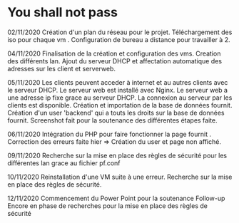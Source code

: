 # You shall not pass

02/11/2020
Création d'un plan du réseau pour le projet.
Téléchargement des iso pour chaque vm .
Configuration de bureau a distance pour travailler à 2.


04/11/2020
Finalisation de la création et configuration des vms.
Creation des différents lan.
Ajout du serveur DHCP et affectation automatique des adresses sur les client et serverweb.


05/11/2020
Les clients peuvent acceder à internet et au autres clients avec le serveur DHCP.
Le serveur web est installé avec Nginx.
Le serveur web a une adresse ip fixe grace au serveur DHCP.
La connexion au serveur par les clients est disponible.
Création et importation de la base de données fournit.
Création d'un user 'backend' qui a touts les droits sur la base de données fournit.
Screenshot fait pour la soutenance des différentes étapes faite.

06/11/2020
Intégration du PHP pour faire fonctionner la page fournit .
Correction des erreurs faite hier => Création du user et page non affiché. 


09/11/2020
Recherche sur la mise en place des règles de sécurité pour les différentes lan grace au fichier pf.conf 

10/11/2020
Reinstallation d'une VM suite à une erreur.
Recherche sur la mise en place des règles de sécurité.

12/11/2020
Commencement du Power Point pour la soutenance
Follow-up
Encore en phase de recherches pour la mise en place des règles de sécurité
